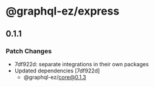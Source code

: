 # @graphql-ez/express

## 0.1.1
### Patch Changes

- 7df922d: separate integrations in their own packages
- Updated dependencies [7df922d]
  - @graphql-ez/core@0.1.3
